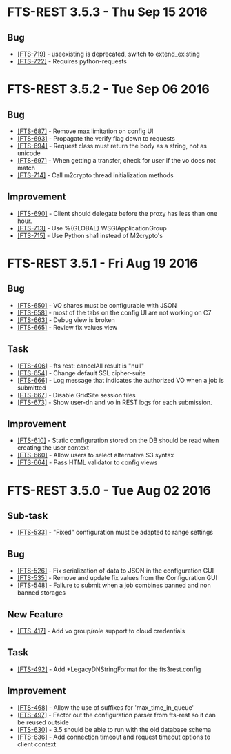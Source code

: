 FTS-REST 3.5.3 - Thu Sep 15 2016
================================

## Bug
- [[FTS-719]](https://its.cern.ch/jira/browse/FTS-719) - useexisting is deprecated, switch to extend\_existing
- [[FTS-722]](https://its.cern.ch/jira/browse/FTS-722) - Requires python-requests

FTS-REST 3.5.2 - Tue Sep 06 2016
================================

## Bug
- [[FTS-687]](https://its.cern.ch/jira/browse/FTS-687) - Remove max limitation on config UI
- [[FTS-693]](https://its.cern.ch/jira/browse/FTS-693) - Propagate the verify flag down to requests
- [[FTS-694]](https://its.cern.ch/jira/browse/FTS-694) - Request class must return the body as a string, not as unicode
- [[FTS-697]](https://its.cern.ch/jira/browse/FTS-697) - When getting a transfer, check for user if the vo does not match
- [[FTS-714]](https://its.cern.ch/jira/browse/FTS-714) - Call m2crypto thread initialization methods

## Improvement
- [[FTS-690]](https://its.cern.ch/jira/browse/FTS-690) - Client should delegate before the proxy has less than one hour.
- [[FTS-713]](https://its.cern.ch/jira/browse/FTS-713) - Use %{GLOBAL} WSGIApplicationGroup
- [[FTS-715]](https://its.cern.ch/jira/browse/FTS-715) - Use Python sha1 instead of M2crypto's

FTS-REST 3.5.1 - Fri Aug 19 2016
================================

## Bug
- [[FTS-650]](https://its.cern.ch/jira/browse/FTS-650) - VO shares must be configurable with JSON
- [[FTS-658]](https://its.cern.ch/jira/browse/FTS-658) - most of the tabs on the config UI are not working  on C7 
- [[FTS-663]](https://its.cern.ch/jira/browse/FTS-663) - Debug view is broken
- [[FTS-665]](https://its.cern.ch/jira/browse/FTS-665) - Review fix values view

## Task
- [[FTS-406]](https://its.cern.ch/jira/browse/FTS-406) - fts rest: cancelAll result is "null"
- [[FTS-654]](https://its.cern.ch/jira/browse/FTS-654) - Change default SSL cipher-suite
- [[FTS-666]](https://its.cern.ch/jira/browse/FTS-666) - Log message that indicates the authorized VO when a job is submitted
- [[FTS-667]](https://its.cern.ch/jira/browse/FTS-667) - Disable GridSite session files
- [[FTS-673]](https://its.cern.ch/jira/browse/FTS-673) - Show user-dn and vo in REST logs for each submission.

## Improvement
- [[FTS-610]](https://its.cern.ch/jira/browse/FTS-610) - Static configuration stored on the DB should be read when creating the user context
- [[FTS-660]](https://its.cern.ch/jira/browse/FTS-660) - Allow users to select alternative S3 syntax
- [[FTS-664]](https://its.cern.ch/jira/browse/FTS-664) - Pass HTML validator to config views

FTS-REST 3.5.0 - Tue Aug 02 2016
================================

## Sub-task
- [[FTS-533]](https://its.cern.ch/jira/browse/FTS-533) - "Fixed" configuration must be adapted to range settings

## Bug
- [[FTS-526]](https://its.cern.ch/jira/browse/FTS-526) - Fix serialization of data to JSON in the configuration GUI
- [[FTS-535]](https://its.cern.ch/jira/browse/FTS-535) - Remove and update fix values from the Configuration GUI
- [[FTS-548]](https://its.cern.ch/jira/browse/FTS-548) - Failure to submit when a job combines banned and non banned storages

## New Feature
- [[FTS-417]](https://its.cern.ch/jira/browse/FTS-417) - Add vo group/role support to cloud credentials

## Task
- [[FTS-492]](https://its.cern.ch/jira/browse/FTS-492) - Add +LegacyDNStringFormat for the fts3rest.config

## Improvement
- [[FTS-468]](https://its.cern.ch/jira/browse/FTS-468) - Allow the use of suffixes for 'max\_time\_in\_queue'
- [[FTS-497]](https://its.cern.ch/jira/browse/FTS-497) - Factor out the configuration parser from fts-rest so it can be reused outside
- [[FTS-630]](https://its.cern.ch/jira/browse/FTS-630) - 3.5 should be able to run with the old database schema
- [[FTS-636]](https://its.cern.ch/jira/browse/FTS-636) - Add connection timeout and request timeout options to client context

